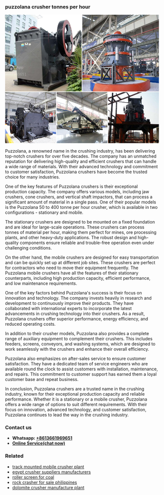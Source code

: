 <h3>puzzolana crusher tonnes per hour</h3><img src='1704856937.jpg' alt=''><p>Puzzolana, a renowned name in the crushing industry, has been delivering top-notch crushers for over five decades. The company has an unmatched reputation for delivering high-quality and efficient crushers that can handle a wide range of materials. With their advanced technology and commitment to customer satisfaction, Puzzolana crushers have become the trusted choice for many industries.</p><p>One of the key features of Puzzolana crushers is their exceptional production capacity. The company offers various models, including jaw crushers, cone crushers, and vertical shaft impactors, that can process a significant amount of material in a single pass. One of their popular models is the Puzzolana 50 to 400 tonne per hour crusher, which is available in two configurations - stationary and mobile.</p><p>The stationary crushers are designed to be mounted on a fixed foundation and are ideal for large-scale operations. These crushers can process tonnes of material per hour, making them perfect for mines, ore processing plants, and other heavy-duty applications. The robust design and high-quality components ensure reliable and trouble-free operation even under challenging conditions.</p><p>On the other hand, the mobile crushers are designed for easy transportation and can be quickly set up at different job sites. These crushers are perfect for contractors who need to move their equipment frequently. The Puzzolana mobile crushers have all the features of their stationary counterparts, including high production capacity, efficient performance, and low maintenance requirements.</p><p>One of the key factors behind Puzzolana's success is their focus on innovation and technology. The company invests heavily in research and development to continuously improve their products. They have collaborated with international experts to incorporate the latest advancements in crushing technology into their crushers. As a result, Puzzolana crushers offer superior performance, energy efficiency, and reduced operating costs.</p><p>In addition to their crusher models, Puzzolana also provides a complete range of auxiliary equipment to complement their crushers. This includes feeders, screens, conveyors, and washing systems, which are designed to work seamlessly with the crushers and enhance their overall efficiency.</p><p>Puzzolana also emphasizes on after-sales service to ensure customer satisfaction. They have a dedicated team of service engineers who are available round the clock to assist customers with installation, maintenance, and repairs. This commitment to customer support has earned them a loyal customer base and repeat business.</p><p>In conclusion, Puzzolana crushers are a trusted name in the crushing industry, known for their exceptional production capacity and reliable performance. Whether it is a stationary or a mobile crusher, Puzzolana offers a wide range of options to suit different requirements. With their focus on innovation, advanced technology, and customer satisfaction, Puzzolana continues to lead the way in the crushing industry.</p><h3>Contact us</h3><ul><li><strong>Whatsapp:&nbsp;<a href="https://wa.me/8613661969651">+8613661969651</a></strong></li><li><a href="https://swt.shibang-china.com/?git&amp;zhl&amp;puzzolana crusher tonnes per hour"><strong>Online Service(chat now)</strong></a></li></ul><h3>Related</h3><ul><li><a href='track mounted mobile crusher plant.md'>track mounted mobile crusher plant</a></li><li><a href='egypt crusher suppliers manufacturers.md'>egypt crusher suppliers manufacturers</a></li><li><a href='roller screen for coal.md'>roller screen for coal</a></li><li><a href='rock crasher for sale philippines.md'>rock crasher for sale philippines</a></li><li><a href='dolomite crusher manufacture plant.md'>dolomite crusher manufacture plant</a></li></ul>